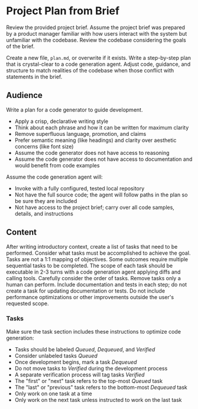 # Project Plan from Brief

Review the provided project brief.
Assume the project brief was prepared by a product manager familiar with how users interact with the system but unfamiliar with the codebase.
Review the codebase considering the goals of the brief.

Create a new file, `plan.md`, or overwrite if it exists.
Write a step-by-step plan that is crystal-clear to a code generation agent.
Adjust code, guidance, and structure to match realities of the codebase when those conflict with statements in the brief.

## Audience

Write a plan for a code generator to guide development.

* Apply a crisp, declarative writing style
* Think about each phrase and how it can be written for maximum clarity
* Remove superfluous language, promotion, and claims
* Prefer semantic meaning (like headings) and clarity over aesthetic concerns (like font size)
* Assume the code generator does not have access to reasoning
* Assume the code generator does not have access to documentation and would benefit from code examples

Assume the code generation agent will:
* Invoke with a fully configured, tested local repository
* Not have the full source code; the agent will follow paths in the plan so be sure they are included
* Not have access to the project brief; carry over all code samples, details, and instructions

## Content

After writing introductory context, create a list of tasks that need to be performed.
Consider what tasks must be accomplished to achieve the goal.
Tasks are not a 1:1 mapping of objectives.
Some outcomes require multiple sequential tasks to be completed.
The scope of each task should be executable in 2-3 turns with a code generation agent applying diffs and calling tools.
Carefully consider the order of tasks.
Remove tasks only a human can perform.
Include documentation and tests in each step; do not create a task for updating documentation or tests.
Do not include performance optimizations or other improvements outside the user's requested scope.

### Tasks

Make sure the task section includes these instructions to optimize code generation:

* Tasks should be labeled _Queued_, _Dequeued_, and _Verified_
* Consider unlabeled tasks _Queued_
* Once development begins, mark a task _Dequeued_
* Do not move tasks to _Verified_ during the development process
* A separate verification process will tag tasks _Verified_
* The "first" or "next" task refers to the top-most _Queued_ task
* The "last" or "previous" task refers to the bottom-most _Dequeued_ task
* Only work on one task at a time
* Only work on the next task unless instructed to work on the last task
